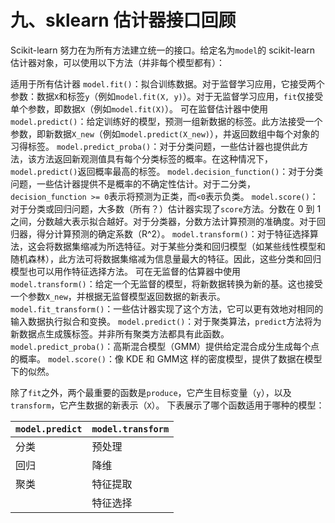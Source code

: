 # 九、sklearn 估计器接口回顾

Scikit-learn 努力在为所有方法建立统一的接口。给定名为`model`的 scikit-learn 估计器对象，可以使用以下方法（并非每个模型都有）：

适用于所有估计器
`model.fit()`：拟合训练数据。对于监督学习应用，它接受两个参数：数据`X`和标签`y`（例如`model.fit(X, y)`）。对于无监督学习应用，`fit`仅接受单个参数，即数据`X`（例如`model.fit(X)`）。
可在监督估计器中使用
`model.predict()`：给定训练好的模型，预测一组新数据的标签。此方法接受一个参数，即新数据`X_new`（例如`model.predict(X_new)`），并返回数组中每个对象的习得标签。
`model.predict_proba()`：对于分类问题，一些估计器也提供此方法，该方法返回新观测值具有每个分类标签的概率。在这种情况下，`model.predict()`返回概率最高的标签。
`model.decision_function()`：对于分类问题，一些估计器提供不是概率的不确定性估计。对于二分类，`decision_function >= 0`表示将预测为正类，而`<0`表示负类。
`model.score()`：对于分类或回归问题，大多数（所有？）估计器实现了`score`方法。分数在 0 到 1 之间，分数越大表示拟合越好。对于分类器，分数方法计算预测的准确度。对于回归器，得分计算预测的确定系数（R^2）。
`model.transform()`：对于特征选择算法，这会将数据集缩减为所选特征。对于某些分类和回归模型（如某些线性模型和随机森林），此方法可将数据集缩减为信息量最大的特征。因此，这些分类和回归模型也可以用作特征选择方法。
可在无监督的估算器中使用
`model.transform()`：给定一个无监督的模型，将新数据转换为新的基。这也接受一个参数`X_new`，并根据无监督模型返回数据的新表示。
`model.fit_transform()`：一些估计器实现了这个方法，它可以更有效地对相同的输入数据执行拟合和变换。
`model.predict()`：对于聚类算法，`predict`方法将为新数据点生成簇标签。并非所有聚类方法都具有此函数。
`model.predict_proba()`：高斯混合模型（GMM）提供给定混合成分生成每个点的概率。
`model.score()`：像 KDE 和 GMM这 样的密度模型，提供了数据在模型下的似然。

除了`fit`之外，两个最重要的函数是`produce`，它产生目标变量（`y`），以及`transform`，它产生数据的新表示（`X`）。 下表展示了哪个函数适用于哪种的模型：

| `model.predict` | `model.transform` |
| --- | --- |
| 分类 | 预处理 |
| 回归 | 降维 |
| 聚类 | 特征提取 |
|   | 特征选择 |
